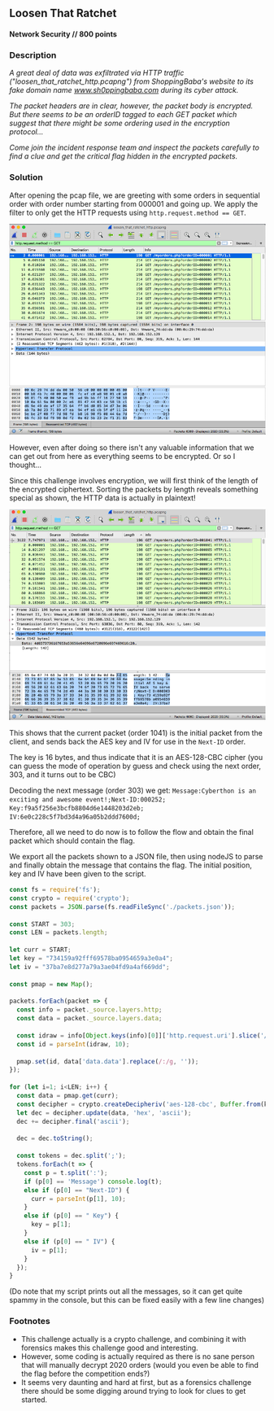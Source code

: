 ## Loosen That Ratchet
#### Network Security // 800 points

### Description
*A great deal of data was exfiltrated via HTTP traffic ("loosen_that_ratchet_http.pcapng") from ShoppingBaba's website to its fake domain name www.sh0ppingbaba.com during its cyber attack.*

*The packet headers are in clear, however, the packet body is encrypted. But there seems to be an orderID tagged to each GET packet which suggest that there might be some ordering used in the encryption protocol...*

*Come join the incident response team and inspect the packets carefully to find a clue and get the critical flag hidden in the encrypted packets.*

### Solution
After opening the pcap file, we are greeting with some orders in sequential order with order number starting from 000001 and going up. We apply the filter to only get the HTTP requests using `http.request.method == GET`.

![Filtered results](https://raw.githubusercontent.com/willi123yao/Cyberthon2020_Writeups/master/network_security/loosen_that_ratchet/image-1.png)

However, even after doing so there isn't any valuable information that we can get out from here as everything seems to be encrypted. Or so I thought...

Since this challenge involves encryption, we will first think of the length of the encrypted ciphertext. Sorting the packets by length reveals something special as shown, the HTTP data is actually in plaintext!

![Interesting find](https://raw.githubusercontent.com/willi123yao/Cyberthon2020_Writeups/master/network_security/loosen_that_ratchet/image-2.png)

This shows that the current packet (order 1041) is the initial packet from the client, and sends back the AES key and IV for use in the `Next-ID` order.

The key is 16 bytes, and thus indicate that it is an AES-128-CBC cipher (you can guess the mode of operation by guess and check using the next order, 303, and it turns out to be CBC)

Decoding the next message (order 303) we get: `Message:Cyberthon is an exciting and awesome event!;Next-ID:000252; Key:f9a5f256e3bcfb8804d6e1448203d2eb; IV:6e0c228c5f7bd3d4a96a05b2ddd7600d;`

Therefore, all we need to do now is to follow the flow and obtain the final packet which should contain the flag.

We export all the packets shown to a JSON file, then using nodeJS to parse and finally obtain the message that contains the flag. The initial position, key and IV have been given to the script.

```js
const fs = require('fs');
const crypto = require('crypto');
const packets = JSON.parse(fs.readFileSync('./packets.json'));

const START = 303;
const LEN = packets.length;

let curr = START;
let key = "734159a92fff69578ba0954659a3e0a4";
let iv = "37ba7e8d277a79a3ae04fd9a4af669dd";

const pmap = new Map();

packets.forEach(packet => {
  const info = packet._source.layers.http;
  const data = packet._source.layers.data;

  const idraw = info[Object.keys(info)[0]]['http.request.uri'].slice('/myorders.php?orderID='.length);
  const id = parseInt(idraw, 10);
  
  pmap.set(id, data['data.data'].replace(/:/g, ''));
});

for (let i=1; i<LEN; i++) {
  const data = pmap.get(curr);
  const decipher = crypto.createDecipheriv('aes-128-cbc', Buffer.from(key, 'hex'), Buffer.from(iv, 'hex'));
  let dec = decipher.update(data, 'hex', 'ascii');
  dec += decipher.final('ascii');

  dec = dec.toString();

  const tokens = dec.split(';');
  tokens.forEach(t => {
    const p = t.split(':');
    if (p[0] == 'Message') console.log(t);
    else if (p[0] == "Next-ID") {
      curr = parseInt(p[1], 10);
    }
    else if (p[0] == " Key") {
      key = p[1];
    }
    else if (p[0] == " IV") {
      iv = p[1];
    }
  });
}
```
(Do note that my script prints out all the messages, so it can get quite spammy in the console, but this can be fixed easily with a few line changes)

### Footnotes
- This challenge actually is a crypto challenge, and combining it with forensics makes this challenge good and interesting.
- However, some coding is actually required as there is no sane person that will manually decrypt 2020 orders (would you even be able to find the flag before the competition ends?)
- It seems very daunting and hard at first, but as a forensics challenge there should be some digging around trying to look for clues to get started.